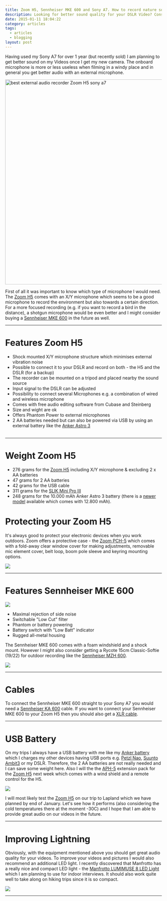 ```yaml
---
title: Zoom H5, Sennheiser MKE 600 and Sony A7. How to record nature sound for your DSLR videos.
description: Looking for better sound quality for your DSLR Video? Consider the Zoom H5 and the Sennheiser MKE 600.
date: 2015-01-11 18:04:22
category: articles
tags:
  - articles
  - blogging
layout: post
---
```


Having used my Sony A7 for over 1 year (but recently sold) I am planning to get better sound on my Videos once I get my new camera. The onboard microphone is more or less useless when filming in a windy place and in general you get better audio with an external microphone.

<a href="http://amzn.to/2dxQkfS" title="Zoom H5" rel="nofollow"><img src="https://farm8.staticflickr.com/7468/15630751654_424fb06abb_b.jpg" width="1024" height="657" alt="best external audio recorder Zoom H5 sony a7"></a>

First of all it was important to know which type of microphone I would need. The <a href="http://amzn.to/1yTJDZs" rel="nofollow">Zoom H5</a> comes with an X/Y microphone which seems to be a good microphone to record the environment but also towards a certain direction. For a more focused recording (e.g. if you want to record a bird in the distance), a shotgun microphone would be even better and I might consider buying a <a href="http://amzn.to/14jumU0" rel="nofollow">Sennheiser MKE 600</a> in the future as well.

---

# Features Zoom H5

* Shock mounted X/Y microphone structure which minimises external vibration noise
* Possible to connect it to your DSLR and record on both - the H5 and the DSLR (for a backup)
* The recorder can be mounted on a tripod and placed nearby the sound source
* Input signal to the DSLR can be adjusted
* Possibility to connect several Microphones e.g. a combination of wired and wireless microphone
* Comes with free audio editing software from Cubase and Steinberg
* Size and wight are ok
* Offers Phantom Power to external microphones
* 2 AA batteries needed but can also be powered via USB by using an external battery like the <a href="http://amzn.to/1slxquk">Anker Astro 3</a><br><br>

---

# Weight Zoom H5

* 276 grams for the <a href="http://amzn.to/1yTJDZs">Zoom H5</a> including X/Y microphone & excluding 2 x AA batteries
* 47 grams for 2 AA batteries
* 42 grams for the USB cable
* 311 grams for the <a href="http://amzn.to/1wKEtsW">SLIK Mini Pro III</a>
* 248 grams for the 10.000 mAh Anker Astro 3 battery (there is a <a href="http://amzn.to/1slxquk">newer model</a> available which comes with 12.800 mAh).

# Protecting your Zoom H5
It's always good to protect your electronic devices when you work outdoors. Zoom offers a protective case - the <a href="http://amzn.to/2eG64un" rel="nofollow" target="_blank">Zoom PCH-5</a> which comes with a fold-away clear window cover for making adjustments, removable mic element cover, belt loop, boom pole sleeve and keyring mounting options.

<a href="https://www.amazon.com/gp/product/B01AJJJ7DC/ref=as_li_tl?ie=UTF8&camp=1789&creative=9325&creativeASIN=B01AJJJ7DC&linkCode=as2&tag=hikeve-20&linkId=247cd61d562300cfe371dc0677685d3e"><img border="0" src="//ws-na.amazon-adsystem.com/widgets/q?_encoding=UTF8&MarketPlace=US&ASIN=B01AJJJ7DC&ServiceVersion=20070822&ID=AsinImage&WS=1&Format=_SL250_&tag=hikeve-20" ></a><img src="//ir-na.amazon-adsystem.com/e/ir?t=hikeve-20&l=am2&o=1&a=B01AJJJ7DC" width="1" height="1" border="0" alt="" style="border:none !important; margin:0px !important;" />

---

# Features Sennheiser MKE 600
<a href="https://www.amazon.com/gp/product/B00FX8V3SC/ref=as_li_tl?ie=UTF8&camp=1789&creative=9325&creativeASIN=B00FX8V3SC&linkCode=as2&tag=hikeve-20&linkId=3aa4b145ca3f3324fd64485a61572ae2" rel="nofollow"><img border="0" src="//ws-na.amazon-adsystem.com/widgets/q?_encoding=UTF8&MarketPlace=US&ASIN=B00FX8V3SC&ServiceVersion=20070822&ID=AsinImage&WS=1&Format=_SL250_&tag=hikeve-20" ></a><img src="//ir-na.amazon-adsystem.com/e/ir?t=hikeve-20&l=am2&o=1&a=B00FX8V3SC" width="1" height="1" border="0" alt="" style="border:none !important; margin:0px !important;" />

- Maximal rejection of side noise
- Switchable "Low Cut" filter
- Phantom or battery powering
- Battery switch with "Low Batt" indicator
- Rugged all-metal housing

The Sennheiser MKE 600 comes with a foam windshield and a shock mount. However I might also consider getting a Rycote 15cm Classic-Softie (19/22) for outdoor recording like the <a href="http://amzn.to/2eFD5po" rel="nofollow" target="_blank">Sennheiser MZH 600</a>.

<a href="https://www.amazon.com/gp/product/B00B8Z76X0/ref=as_li_tl?ie=UTF8&camp=1789&creative=9325&creativeASIN=B00B8Z76X0&linkCode=as2&tag=hikeve-20&linkId=17b78af7afe16f089958b85dbfab4df7" rel="nofollow"><img border="0" src="//ws-na.amazon-adsystem.com/widgets/q?_encoding=UTF8&MarketPlace=US&ASIN=B00B8Z76X0&ServiceVersion=20070822&ID=AsinImage&WS=1&Format=_SL250_&tag=hikeve-20" ></a><img src="//ir-na.amazon-adsystem.com/e/ir?t=hikeve-20&l=am2&o=1&a=B00B8Z76X0" width="1" height="1" border="0" alt="" style="border:none !important; margin:0px !important;" />

---

# Cables
To connect the Sennheiser MKE 600 straight to your Sony A7 you would need a <a href="http://amzn.to/2ebT0gZ" rel="nofollow" target="_blank">Sennheiser KA 600</a> cable. If you want to connect your Sennheiser MKE 600 to your Zoom H5 then you should also get a <a href="http://amzn.to/2eG7o0g" rel="nofollow" target="_blank">XLR cable</a>.

---

# USB Battery
On my trips I always have a USB battery with me like my <a href="http://amzn.to/2ebU6cw" rel="nofollow">Anker battery</a> which I charges my other devices having USB ports e.g. <a href="http://hikeventures.com/petzl-nao-headlamp-test/">Petzl Nao</a>, <a href="http://hikeventures.com/suunto-ambit3-ambit2-worth-upgrade/">Suunto Ambit3</a> or my DSLR. Therefore, the 2 AA batteries are not really needed and I can save some weight here. Also I will the the <a href="http://amzn.to/1y2BLVy" rel="nofollow">APH-5</a> extension pack for the <a href="http://amzn.to/1yTJDZs" rel="nofollow">Zoom H5</a> next week which comes with a wind shield and a remote control for the H5.

<a href="https://www.amazon.com/gp/product/B00X5SP0HC/ref=as_li_tl?ie=UTF8&camp=1789&creative=9325&creativeASIN=B00X5SP0HC&linkCode=as2&tag=hikeve-20&linkId=06a061f895ef4a2c5f67299f8c1b07bc" rel="nofollow"><img border="0" src="//ws-na.amazon-adsystem.com/widgets/q?_encoding=UTF8&MarketPlace=US&ASIN=B00X5SP0HC&ServiceVersion=20070822&ID=AsinImage&WS=1&Format=_SL250_&tag=hikeve-20" ></a><img src="//ir-na.amazon-adsystem.com/e/ir?t=hikeve-20&l=am2&o=1&a=B00X5SP0HC" width="1" height="1" border="0" alt="" style="border:none !important; margin:0px !important;" />

I will most likely test the <a href="http://amzn.to/1yTJDZs" rel="nofollow">Zoom H5</a> on our trip to Lapland which we have planned by end of January. Let's see how it performs (also considering the cold temperatures there at the moment -30C) and I hope that I am able to provide great audio on our videos in the future.

---

# Improving Lightning
Obviously, with the equipment mentioned above you should get great audio quality for your videos. To improve your videos and pictures I would also recommend an additional LED light. I recently discovered that Manfrotto has a really nice and compact LED light - the <a href="http://amzn.to/2eG3GnK" rel="nofollow" target="_blank">Manfrotto LUMIMUSE 8 LED Light</a> which I am planning to use for indoor interviews. It should also work quite well to take along on hiking trips since it is so compact.

<a href="https://www.amazon.com/gp/product/B00WS2EL62/ref=as_li_tl?ie=UTF8&camp=1789&creative=9325&creativeASIN=B00WS2EL62&linkCode=as2&tag=hikeve-20&linkId=5c8074fcaceaf51adaf93e9d9ff0de8c" rel="nofollow"><img border="0" src="//ws-na.amazon-adsystem.com/widgets/q?_encoding=UTF8&MarketPlace=US&ASIN=B00WS2EL62&ServiceVersion=20070822&ID=AsinImage&WS=1&Format=_SL250_&tag=hikeve-20" ></a><img src="//ir-na.amazon-adsystem.com/e/ir?t=hikeve-20&l=am2&o=1&a=B00WS2EL62" width="1" height="1" border="0" alt="" style="border:none !important; margin:0px !important;" />

---

<script type="text/javascript">
amzn_assoc_placement = "adunit0";
amzn_assoc_search_bar = "false";
amzn_assoc_tracking_id = "hikeve-20";
amzn_assoc_search_bar_position = "top";
amzn_assoc_ad_mode = "search";
amzn_assoc_ad_type = "smart";
amzn_assoc_marketplace = "amazon";
amzn_assoc_region = "US";
amzn_assoc_title = "Amazon Search Results";
amzn_assoc_default_search_phrase = "zoom h5";
amzn_assoc_default_category = "All";
amzn_assoc_linkid = "9a725873569a009ac5497b65cc30560e";
</script>
<script src="//z-na.amazon-adsystem.com/widgets/onejs?MarketPlace=US"></script>
